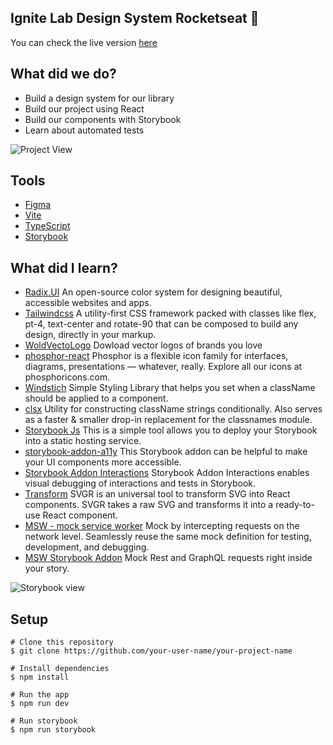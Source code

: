 ## Ignite Lab Design System Rocketseat :rocket:

You can check the live version [here](https://vivianemartini.github.io/ignite-lab-design-system/?path=/story/pages-sign-in--default)

## What did we do?

- Build a design system for our library
- Build our project using React
- Build our components with Storybook
- Learn about automated tests


![Project View](https://user-images.githubusercontent.com/70038975/196053979-1bc16ac5-33d4-4e39-b1d0-fdd3400f51f5.png)

## Tools 

- [Figma](https://www.figma.com/file/PDC0prJUgFLS9gEaUFA0RY/Ignite-Lab---aula-1?node-id=0%3A1)
- [Vite](https://vitejs.dev/guide/)
- [TypeScript](https://www.typescriptlang.org/)
- [Storybook](https://storybook.js.org/)


## What did I learn?

- [Radix.UI](https://www.radix-ui.com/colors)
  An open-source color system for designing beautiful, accessible websites and apps.
- [Tailwindcss](https://tailwindcss.com/docs/customizing-colors)
  A utility-first CSS framework packed with classes like flex, pt-4, text-center and rotate-90 that can be composed to build any design, directly in your markup.
 - [WoldVectoLogo](https://worldvectorlogo.com/)
  Dowload vector logos of brands you love
 - [phosphor-react](https://www.npmjs.com/package/phosphor-react)
  Phosphor is a flexible icon family for interfaces, diagrams, presentations — whatever, really. Explore all our icons at phosphoricons.com.
 - [Windstich](https://windstitch.vercel.app/)
  Simple Styling Library that helps you set when a className should be applied to a component.
 - [clsx](https://www.npmjs.com/package/clsx)
  Utility for constructing className strings conditionally. Also serves as a faster & smaller drop-in replacement for the classnames module.
 - [Storybook Js](https://github.com/storybookjs/storybook-deployer)
  This is a simple tool allows you to deploy your Storybook into a static hosting service.
 - [storybook-addon-a11y](https://storybook.js.org/addons/@storybook/addon-a11y)
  This Storybook addon can be helpful to make your UI components more accessible.
 - [Storybook Addon Interactions](https://storybook.js.org/addons/@storybook/addon-interactions)
  Storybook Addon Interactions enables visual debugging of interactions and tests in Storybook.
 - [Transform](https://transform.tools/)
  SVGR is an universal tool to transform SVG into React components. SVGR takes a raw SVG and transforms it into a ready-to-use React component.
 - [MSW - mock service worker](https://mswjs.io/)
  Mock by intercepting requests on the network level. Seamlessly reuse the same mock definition for testing, development, and debugging.
 - [MSW Storybook Addon](https://github.com/mswjs/msw-storybook-addon)
  Mock Rest and GraphQL requests right inside your story.
  

![Storybook view](https://user-images.githubusercontent.com/70038975/196053908-ef5102ee-3bab-4d35-b33d-69c41e9bee85.png)

## Setup


```
# Clone this repository
$ git clone https://github.com/your-user-name/your-project-name

# Install dependencies
$ npm install

# Run the app
$ npm run dev

# Run storybook
$ npm run storybook
```
